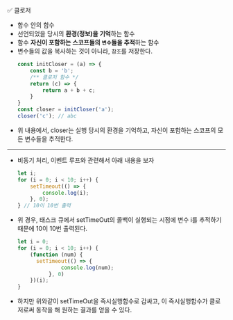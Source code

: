 ✅ 클로저
* 함수 안의 함수
* 선언되었을 당시의 <b>환경(정보)을 기억</b>하는 함수
* 함수 <b>자신이 포함하는 스코프들의 `변수`들을 추적</b>하는 함수
* 변수들의 값을 복사하는 것이 아니라, `참조`를 저장한다.
  ```javascript
  const initCloser = (a) => {
      const b = 'b';
      /** 클로저 함수 */
      return (c) => {
          return a + b + c;
      }
  }
  const closer = initCloser('a');
  closer('c'); // abc
  ```
* 위 내용에서, closer는 실행 당시의 환경을 기억하고, 자신이 포함하는 스코프의 모든 변수들을 추적한다.
<hr />

* 비동기 처리, 이벤트 루프와 관련해서 아래 내용을 보자
  ```javascript
  let i;
  for (i = 0; i < 10; i++) {
      setTimeout(() => {
          console.log(i);
      }, 0);
  } // 10이 10번 출력
  ```
* 위 경우, 태스크 큐에서 setTimeOut의 콜백이 실행되는 시점에 변수 i를 추적하기 때문에 10이 10번 출력된다.
  ```javascript
  let i = 0;
  for (i = 0; i < 10; i++) {
      (function (num) {
        setTimeout(() => {
                console.log(num);
            }, 0)
      })(i);
  }
  ```
* 하지만 위와같이 setTimeOut을 즉시실행함수로 감싸고, 이 즉시실행함수가 클로저로써 동작을 해 원하는 결과를 얻을 수 있다.